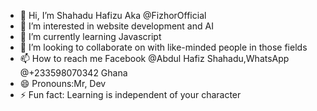 - 👋 Hi, I’m Shahadu Hafizu Aka @FizhorOfficial
- 👀 I’m interested in website development and AI
- 🌱 I’m currently learning Javascript  
- 💞️ I’m looking to collaborate on with like-minded people in those fields 
- 📫 How to reach me Facebook @Abdul Hafiz Shahadu,WhatsApp @+233598070342 Ghana 
- 😄 Pronouns:Mr, Dev
- ⚡ Fun fact: Learning is independent of your character 

<!---
FizhorOfficial/FizhorOfficial is a ✨ special ✨ repository because its `README.md` (this file) appears on your GitHub profile.
You can click the Preview link to take a look at your changes.
--->
